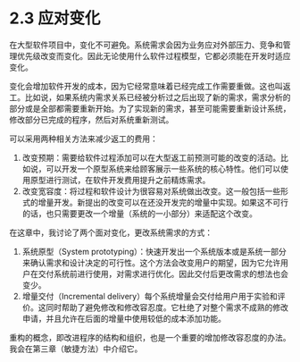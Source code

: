 # 2.3 应对变化

在大型软件项目中，变化不可避免。系统需求会因为业务应对外部压力、竞争和管理优先级改变而变化。因此无论使用什么软件过程模型，它都必须能在开发时适应变化。

变化会增加软件开发的成本，因为它经常意味着已经完成工作需要重做。这也叫返工。比如说，如果系统内需求关系已经被分析过之后出现了新的需求，需求分析的部分或是全部都需要重新开始。为了实现新的需求，甚至可能需要重新设计系统，修改部分已完成的程序，然后对系统重新测试。

可以采用两种相关方法来减少返工的费用：

1. 改变预期：需要给软件过程添加可以在大型返工前预测可能的改变的活动。比如说，可以开发一个原型系统来给顾客展示一些系统的核心特性。他们可以使用原型进行测试，在软件开发费用提升之前精炼需求。
2. 改变宽容度：将过程和软件设计为很容易对系统做出改变。这一般包括一些形式的增量开发。新提出的改变可以在还没开发完的增量中实现。如果这不可行的话，也只需要更改一个增量（系统的一小部分）来适配这个改变。

在这章中，我讨论了两个面对变化，更改系统需求的方式：

1. 系统原型（System prototyping）：快速开发出一个系统版本或是系统一部分来确认需求和设计决定的可行性。这个方法会改变用户的期望，因为它允许用户在交付系统前进行使用，对需求进行优化。因此交付后更改需求的想法也会变少。
2. 增量交付（Incremental delivery）每个系统增量会交付给用户用于实验和评价。这同时帮助了避免修改和修改容忍度。它杜绝了对整个需求不成熟的修改申请，并且允许在后面的增量中使用较低的成本添加功能。

重构的概念，即改进程序的结构和组织，也是一个重要的增加修改容忍度的办法。我会在第三章（敏捷方法）中介绍它。
